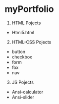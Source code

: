 # myPortfolio

1. HTML Pojects
- Html5.html
2. HTML-CSS Pojects
- button
- checkbox
- form
- fox
- nav
3. JS Pojects
- Ansi-calculator
- Ansi-slider
